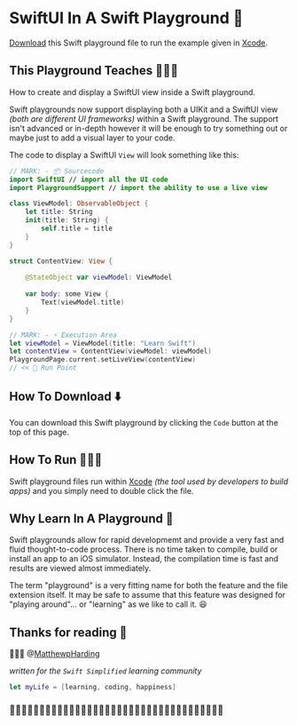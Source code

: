 # SwiftUI In A Swift Playground 🛝

[Download](https://github.com/MatthewpHarding/FREE-PLAYGROUND-swiftui/archive/refs/heads/main.zip) this Swift playground file to run the example given in [Xcode](https://developer.apple.com/xcode).

## This Playground Teaches 👨🏻‍🏫
How to create and display a SwiftUI view inside a Swift playground. 

Swift playgrounds now support displaying both a UIKit and a SwiftUI view *(both are different UI frameworks)* within a Swift playground. The support isn't advanced or in-depth however it will be enough to try something out or maybe just to add a visual layer to your code.

The code to display a SwiftUI `View` will look something like this:

```Swift
// MARK: - 📦 Sourcecode
import SwiftUI // import all the UI code
import PlaygroundSupport // import the ability to use a live view

class ViewModel: ObservableObject {
    let title: String
    init(title: String) {
        self.title = title
    }
}

struct ContentView: View {
    
    @StateObject var viewModel: ViewModel
    
    var body: some View {
        Text(viewModel.title)
    }
}

// MARK: - ⚡️ Execution Area
let viewModel = ViewModel(title: "Learn Swift")
let contentView = ContentView(viewModel: viewModel)
PlaygroundPage.current.setLiveView(contentView)
// << 🔵 Run Point
```

## How To Download ⬇️
You can download this Swift playground by clicking the `Code` button at the top of this page. 

## How To Run 🏃🏾‍♂️
Swift playground files run within [Xcode](https://developer.apple.com/xcode) *(the tool used by developers to build apps)* and you simply need to double click the file.

## Why Learn In A Playground 🛝
Swift playgrounds allow for rapid developmemt and provide a very fast and fluid thought-to-code process. There is no time taken to compile, build or install an app to an iOS simulator. Instead, the compilation time is fast and results are viewed almost immediately. 

The term "playground" is a very fitting name for both the feature and the file extension itself. It may be safe to assume that this feature was designed for "playing around"... or "learning" as we like to call it. 😆

## Thanks for reading 📖
👨🏼‍💻
@[MatthewpHarding](https://github.com/MatthewpHarding)

*written for the `Swift Simplified` learning community*

```Swift
let myLife = [learning, coding, happiness] 
```
### 🧕🏻👨🏿‍💼👩🏼‍💼👩🏻‍💻👨🏼‍💼🧛🏻‍♀️👩🏼‍💻💁🏽‍♂️🕵🏻‍♂️🧝🏼‍♀️🦹🏼‍♀🧕🏾🧟‍♂️
